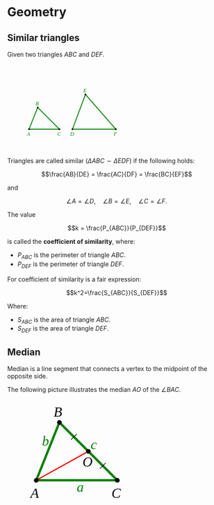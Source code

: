 # Geometry

## Similar triangles

Given two triangles $ABC$ and $DEF$.

<svg width="300" height="200" style="font-family: 'LatinModern'" font-style="italic" xmlns="http://www.w3.org/2000/svg">
  <!-- Triangle ABC -->
  <polygon points="50,150 70,100 120,150" 
           fill="none" stroke="green" stroke-width="2"/>
  <circle cx="50" cy="150" r="2" fill="black" />
  <circle cx="70" cy="100" r="2" fill="black" />
  <circle cx="120" cy="150" r="2" fill="black" />
  <text x="45" y="165" font-size="12" fill="green">A</text>
  <text x="65" y="95" font-size="12" fill="green">B</text>
  <text x="115" y="165" font-size="12" fill="green">C</text>
  <!-- Triangle DEF -->
  <polygon points="150,150 180,70 250,150" 
           fill="none" stroke="green" stroke-width="2"/>
  <circle cx="150" cy="150" r="2" fill="black" />
  <circle cx="180" cy="70" r="2" fill="black" />
  <circle cx="250" cy="150" r="2" fill="black" />
  <text x="145" y="165" font-size="12" fill="green">D</text>
  <text x="175" y="65" font-size="12" fill="green">E</text>
  <text x="245" y="165" font-size="12" fill="green">F</text>
</svg>

Triangles are called similar ($\Delta ABC \sim \Delta EDF$) if the following holds:

$$\frac{AB}{DE} = \frac{AC}{DF} = \frac{BC}{EF}$$

and

$$\angle A = \angle D, \quad \angle B = \angle E, \quad \angle C = \angle F.$$

The value

$$k = \frac{P_{ABC}}{P_{DEF}}$$

is called the **coefficient of similarity**, where:
- $P_{ABC}$ is the perimeter of triangle $ABC$.
- $P_{DEF}$ is the perimeter of triangle $DEF$.

For coefficient of similarity is a fair expression:

$$k^2=\frac{S_{ABC}}{S_{DEF}}$$

Where:

- $S_{ABC}$ is the area of triangle $ABC$.
- $S_{DEF}$ is the area of triangle $DEF$.


## Median

Median is a line segment that connects a vertex to the midpoint of the opposite side.

The following picture illustrates the median $AO$ of the $\angle BAC$.

<svg width="400" height="400" viewBox="40 80 120 150" fill="black" font-size="12" style="font-family: 'LatinModern'" font-style="italic" xmlns="http://www.w3.org/2000/svg">
  <!-- Triangle ABC -->
  <polygon points="50,150 70,100 120,150" 
           fill="none" stroke="green" stroke-width="2"/>
  <line x1="50" y1="150" x2="95" y2="125" stroke-width="1" stroke="red"/>
  <g stroke-width="0.5" stroke="black">
    <line x1="105" y1="140" x2="110" y2="135"/>
    <line x1="80"  y1="115" x2="85" y2="110"/>
  </g>
  <circle cx="50" cy="150" r="2"/>
  <circle cx="70" cy="100" r="2"/>
  <circle cx="120" cy="150" r="2"/>
  <circle cx="95" cy="125" r="2"/>
  <text x="45" y="165">A</text>
  <text x="65" y="95">B</text>
  <text x="115" y="165">C</text>
  <text x="90" y="138">O</text>
  <g fill="green">
    <text x="85" y="160">a</text>
    <text x="55" y="120">b</text>
    <text x="97" y="123">c</text>
  </g>
</svg>
